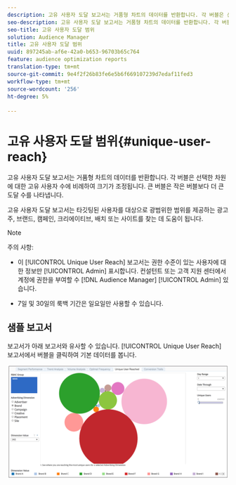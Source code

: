 ```yaml
---
description: 고유 사용자 도달 보고서는 거품형 차트의 데이터를 반환합니다. 각 버블은 선택한 차원에 대한 고유 사용자 수에 비례하여 크기가 조정됩니다. 큰 버블은 작은 버블보다 더 큰 도달 수를 나타냅니다. 고유 사용자 도달 보고서는 타깃팅된 사용자를 대상으로 광범위한 범위를 제공하는 광고주, 브랜드, 캠페인, 크리에이티브, 배치 또는 사이트를 찾는 데 도움이 됩니다.
seo-description: 고유 사용자 도달 보고서는 거품형 차트의 데이터를 반환합니다. 각 버블은 선택한 차원에 대한 고유 사용자 수에 비례하여 크기가 조정됩니다. 큰 버블은 작은 버블보다 더 큰 도달 수를 나타냅니다. 고유 사용자 도달 보고서는 타깃팅된 사용자를 대상으로 광범위한 범위를 제공하는 광고주, 브랜드, 캠페인, 크리에이티브, 배치 또는 사이트를 찾는 데 도움이 됩니다.
seo-title: 고유 사용자 도달 범위
solution: Audience Manager
title: 고유 사용자 도달 범위
uuid: 897245ab-af6e-42a0-b653-96703b65c764
feature: audience optimization reports
translation-type: tm+mt
source-git-commit: 9e4f2f26b83fe6e5b6f669107239d7edaf11fed3
workflow-type: tm+mt
source-wordcount: '256'
ht-degree: 5%

---
```



# 고유 사용자 도달 범위{#unique-user-reach}

고유 사용자 도달 보고서는 거품형 차트의 데이터를 반환합니다. 각 버블은 선택한 차원에 대한 고유 사용자 수에 비례하여 크기가 조정됩니다. 큰 버블은 작은 버블보다 더 큰 도달 수를 나타냅니다.

고유 사용자 도달 보고서는 타깃팅된 사용자를 대상으로 광범위한 범위를 제공하는 광고주, 브랜드, 캠페인, 크리에이티브, 배치 또는 사이트를 찾는 데 도움이 됩니다.

>[!NOTE]
>
>주의 사항:
>
>* 이 [!UICONTROL Unique User Reach] 보고서는 권한 수준이 있는 사용자에 대한 정보만 [!UICONTROL Admin] 표시합니다. 컨설턴트 또는 고객 지원 센터에서 계정에 권한을 부여할 수 [!DNL Audience Manager] [!UICONTROL Admin] 있습니다.
   >
   >
* 7일 및 30일의 룩백 기간은 일요일만 사용할 수 있습니다.


## 샘플 보고서

보고서가 아래 보고서와 유사할 수 있습니다. [!UICONTROL Unique User Reach] 보고서에서 버블을 클릭하여 기본 데이터를 봅니다.

![](assets/unique-user-reach.png)
